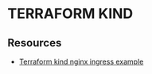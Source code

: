 # TERRAFORM KIND

## Resources

- [Terraform kind nginx ingress example](https://nickjanetakis.com/blog/configuring-a-kind-cluster-with-nginx-ingress-using-terraform-and-helm)